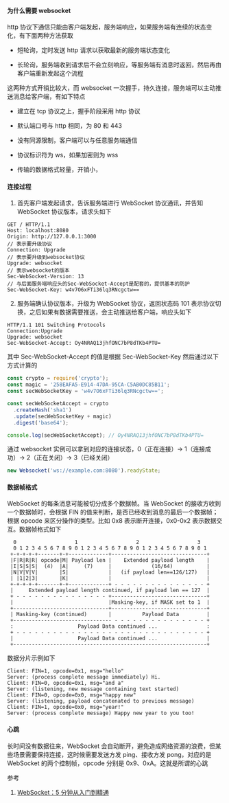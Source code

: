 #### 为什么需要 websocket

http 协议下通信只能由客户端发起，服务端响应，如果服务端有连续的状态变化，有下面两种方法获取

- 短轮询，定时发送 http 请求以获取最新的服务端状态变化

- 长轮询，服务端收到请求后不会立刻响应，等服务端有消息时返回，然后再由客户端重新发起这个流程

这两种方式开销比较大，而 websocket 一次握手，持久连接，服务端可以主动推送消息给客户端，有如下特点

- 建立在 tcp 协议之上，握手阶段采用 http 协议

- 默认端口号与 http 相同，为 80 和 443

- 没有同源限制，客户端可以与任意服务端通信

- 协议标识符为 ws，如果加密则为 wss

- 传输的数据格式轻量，开销小，

#### 连接过程

1. 首先客户端发起请求，告诉服务端进行 WebSocket 协议通讯，并告知 WebSocket 协议版本，请求头如下

```less
GET / HTTP/1.1
Host: localhost:8080
Origin: http://127.0.0.1:3000
// 表示要升级协议
Connection: Upgrade
// 表示要升级到websocket协议
Upgrade: websocket
// 表示websocket的版本
Sec-WebSocket-Version: 13
// 与后面服务端响应头的Sec-WebSocket-Accept是配套的，提供基本的防护
Sec-WebSocket-Key: w4v7O6xFTi36lq3RNcgctw==
```

2. 服务端确认协议版本，升级为 WebSocket 协议，返回状态码 101 表示协议切换，之后如果有数据需要推送，会主动推送给客户端，响应头如下

```less
HTTP/1.1 101 Switching Protocols
Connection:Upgrade
Upgrade: websocket
Sec-WebSocket-Accept: Oy4NRAQ13jhfONC7bP8dTKb4PTU=
```

其中 Sec-WebSocket-Accept 的值是根据 Sec-WebSocket-Key 然后通过以下方式计算的

```js
const crypto = require('crypto');
const magic = '258EAFA5-E914-47DA-95CA-C5AB0DC85B11';
const secWebSocketKey = 'w4v7O6xFTi36lq3RNcgctw==';

const secWebSocketAccept = crypto
  .createHash('sha1')
  .update(secWebSocketKey + magic)
  .digest('base64');

console.log(secWebSocketAccept); // Oy4NRAQ13jhfONC7bP8dTKb4PTU=
```

通过 websocket 实例可以拿到对应的连接状态，0（正在连接）-> 1（连接成功）-> 2（正在关闭）-> 3（已经关闭）

```js
new Websocket('ws://example.com:8080').readyState;
```

#### 数据帧格式

WebSocket 的每条消息可能被切分成多个数据帧。当 WebSocket 的接收方收到一个数据帧时，会根据 FIN 的值来判断，是否已经收到消息的最后一个数据帧；根据 opcode 来区分操作的类型。比如 0x8 表示断开连接，0x0-0x2 表示数据交互。数据帧格式如下

```
  0                   1                   2                   3
  0 1 2 3 4 5 6 7 8 9 0 1 2 3 4 5 6 7 8 9 0 1 2 3 4 5 6 7 8 9 0 1
 +-+-+-+-+-------+-+-------------+-------------------------------+
 |F|R|R|R| opcode|M| Payload len |    Extended payload length    |
 |I|S|S|S|  (4)  |A|     (7)     |             (16/64)           |
 |N|V|V|V|       |S|             |   (if payload len==126/127)   |
 | |1|2|3|       |K|             |                               |
 +-+-+-+-+-------+-+-------------+ - - - - - - - - - - - - - - - +
 |     Extended payload length continued, if payload len == 127  |
 + - - - - - - - - - - - - - - - +-------------------------------+
 |                               |Masking-key, if MASK set to 1  |
 +-------------------------------+-------------------------------+
 | Masking-key (continued)       |          Payload Data         |
 +-------------------------------- - - - - - - - - - - - - - - - +
 :                     Payload Data continued ...                :
 + - - - - - - - - - - - - - - - - - - - - - - - - - - - - - - - +
 |                     Payload Data continued ...                |
 +---------------------------------------------------------------+
```

数据分片示例如下

```less
Client: FIN=1, opcode=0x1, msg="hello"
Server: (process complete message immediately) Hi.
Client: FIN=0, opcode=0x1, msg="and a"
Server: (listening, new message containing text started)
Client: FIN=0, opcode=0x0, msg="happy new"
Server: (listening, payload concatenated to previous message)
Client: FIN=1, opcode=0x0, msg="year!"
Server: (process complete message) Happy new year to you too!
```

#### 心跳

长时间没有数据往来，WebSocket 会自动断开，避免造成网络资源的浪费，但某些场景需要保持连接，这时候需要发送方发 ping、接收方发 pong，对应的是 WebSocket 的两个控制帧，opcode 分别是 0x9、0xA。这就是所谓的心跳

参考

1. [WebSocket：5 分钟从入门到精通](https://juejin.cn/post/6844903544978407431)
